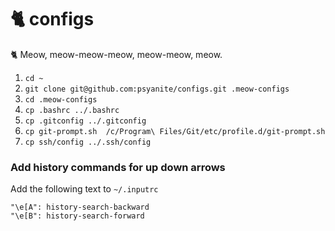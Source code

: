 # 🐈 configs
🐈 Meow, meow-meow-meow, meow-meow, meow.

1. `cd ~`
2. `git clone git@github.com:psyanite/configs.git .meow-configs`
3. `cd .meow-configs`
4. `cp .bashrc ../.bashrc`
5. `cp .gitconfig ../.gitconfig`
6. `cp git-prompt.sh  /c/Program\ Files/Git/etc/profile.d/git-prompt.sh`
7. `cp ssh/config ../.ssh/config`


### Add history commands for up down arrows
Add the following text to  `~/.inputrc`
```
"\e[A": history-search-backward
"\e[B": history-search-forward
```
